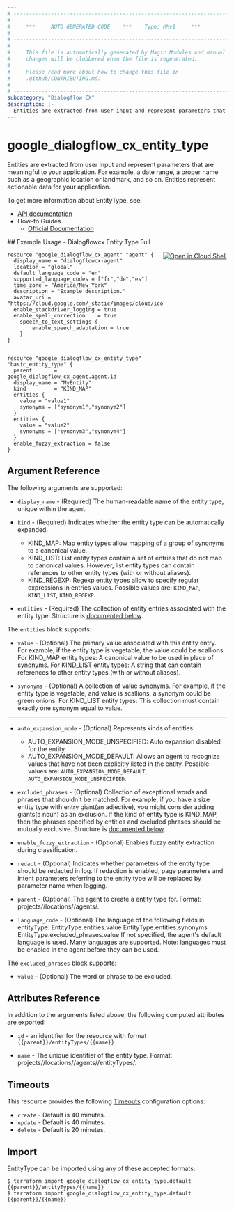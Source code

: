 ```yaml
---
# ----------------------------------------------------------------------------
#
#     ***     AUTO GENERATED CODE    ***    Type: MMv1     ***
#
# ----------------------------------------------------------------------------
#
#     This file is automatically generated by Magic Modules and manual
#     changes will be clobbered when the file is regenerated.
#
#     Please read more about how to change this file in
#     .github/CONTRIBUTING.md.
#
# ----------------------------------------------------------------------------
subcategory: "Dialogflow CX"
description: |-
  Entities are extracted from user input and represent parameters that are meaningful to your application.
---
```


# google\_dialogflow\_cx\_entity\_type

Entities are extracted from user input and represent parameters that are meaningful to your application.
For example, a date range, a proper name such as a geographic location or landmark, and so on. Entities represent actionable data for your application.


To get more information about EntityType, see:

* [API documentation](https://cloud.google.com/dialogflow/cx/docs/reference/rest/v3/projects.locations.agents.entityTypes)
* How-to Guides
    * [Official Documentation](https://cloud.google.com/dialogflow/cx/docs)

<div class = "oics-button" style="float: right; margin: 0 0 -15px">
  <a href="https://console.cloud.google.com/cloudshell/open?cloudshell_git_repo=https%3A%2F%2Fgithub.com%2Fterraform-google-modules%2Fdocs-examples.git&cloudshell_working_dir=dialogflowcx_entity_type_full&cloudshell_image=gcr.io%2Fcloudshell-images%2Fcloudshell%3Alatest&open_in_editor=main.tf&cloudshell_print=.%2Fmotd&cloudshell_tutorial=.%2Ftutorial.md" target="_blank">
    <img alt="Open in Cloud Shell" src="//gstatic.com/cloudssh/images/open-btn.svg" style="max-height: 44px; margin: 32px auto; max-width: 100%;">
  </a>
</div>
## Example Usage - Dialogflowcx Entity Type Full


```hcl
resource "google_dialogflow_cx_agent" "agent" {
  display_name = "dialogflowcx-agent"
  location = "global"
  default_language_code = "en"
  supported_language_codes = ["fr","de","es"]
  time_zone = "America/New_York"
  description = "Example description."
  avatar_uri = "https://cloud.google.com/_static/images/cloud/icons/favicons/onecloud/super_cloud.png"
  enable_stackdriver_logging = true
  enable_spell_correction    = true
	speech_to_text_settings {
		enable_speech_adaptation = true
	}
}


resource "google_dialogflow_cx_entity_type" "basic_entity_type" {
  parent       = google_dialogflow_cx_agent.agent.id
  display_name = "MyEntity"
  kind         = "KIND_MAP"
  entities {
    value = "value1"
    synonyms = ["synonym1","synonym2"]
  }
  entities {
    value = "value2"
    synonyms = ["synonym3","synonym4"]
  }
  enable_fuzzy_extraction = false
} 
```

## Argument Reference

The following arguments are supported:


* `display_name` -
  (Required)
  The human-readable name of the entity type, unique within the agent.

* `kind` -
  (Required)
  Indicates whether the entity type can be automatically expanded.
  * KIND_MAP: Map entity types allow mapping of a group of synonyms to a canonical value.
  * KIND_LIST: List entity types contain a set of entries that do not map to canonical values. However, list entity types can contain references to other entity types (with or without aliases).
  * KIND_REGEXP: Regexp entity types allow to specify regular expressions in entries values.
  Possible values are: `KIND_MAP`, `KIND_LIST`, `KIND_REGEXP`.

* `entities` -
  (Required)
  The collection of entity entries associated with the entity type.
  Structure is [documented below](#nested_entities).


<a name="nested_entities"></a>The `entities` block supports:

* `value` -
  (Optional)
  The primary value associated with this entity entry. For example, if the entity type is vegetable, the value could be scallions.
  For KIND_MAP entity types: A canonical value to be used in place of synonyms.
  For KIND_LIST entity types: A string that can contain references to other entity types (with or without aliases).

* `synonyms` -
  (Optional)
  A collection of value synonyms. For example, if the entity type is vegetable, and value is scallions, a synonym could be green onions.
  For KIND_LIST entity types: This collection must contain exactly one synonym equal to value.

- - -


* `auto_expansion_mode` -
  (Optional)
  Represents kinds of entities.
  * AUTO_EXPANSION_MODE_UNSPECIFIED: Auto expansion disabled for the entity.
  * AUTO_EXPANSION_MODE_DEFAULT: Allows an agent to recognize values that have not been explicitly listed in the entity.
  Possible values are: `AUTO_EXPANSION_MODE_DEFAULT`, `AUTO_EXPANSION_MODE_UNSPECIFIED`.

* `excluded_phrases` -
  (Optional)
  Collection of exceptional words and phrases that shouldn't be matched. For example, if you have a size entity type with entry giant(an adjective), you might consider adding giants(a noun) as an exclusion.
  If the kind of entity type is KIND_MAP, then the phrases specified by entities and excluded phrases should be mutually exclusive.
  Structure is [documented below](#nested_excluded_phrases).

* `enable_fuzzy_extraction` -
  (Optional)
  Enables fuzzy entity extraction during classification.

* `redact` -
  (Optional)
  Indicates whether parameters of the entity type should be redacted in log. If redaction is enabled, page parameters and intent parameters referring to the entity type will be replaced by parameter name when logging.

* `parent` -
  (Optional)
  The agent to create a entity type for.
  Format: projects/<Project ID>/locations/<Location ID>/agents/<Agent ID>.

* `language_code` -
  (Optional)
  The language of the following fields in entityType:
  EntityType.entities.value
  EntityType.entities.synonyms
  EntityType.excluded_phrases.value
  If not specified, the agent's default language is used. Many languages are supported. Note: languages must be enabled in the agent before they can be used.


<a name="nested_excluded_phrases"></a>The `excluded_phrases` block supports:

* `value` -
  (Optional)
  The word or phrase to be excluded.

## Attributes Reference

In addition to the arguments listed above, the following computed attributes are exported:

* `id` - an identifier for the resource with format `{{parent}}/entityTypes/{{name}}`

* `name` -
  The unique identifier of the entity type.
  Format: projects/<Project ID>/locations/<Location ID>/agents/<Agent ID>/entityTypes/<Entity Type ID>.


## Timeouts

This resource provides the following
[Timeouts](https://developer.hashicorp.com/terraform/plugin/sdkv2/resources/retries-and-customizable-timeouts) configuration options:

- `create` - Default is 40 minutes.
- `update` - Default is 40 minutes.
- `delete` - Default is 20 minutes.

## Import


EntityType can be imported using any of these accepted formats:

```
$ terraform import google_dialogflow_cx_entity_type.default {{parent}}/entityTypes/{{name}}
$ terraform import google_dialogflow_cx_entity_type.default {{parent}}/{{name}}
```
